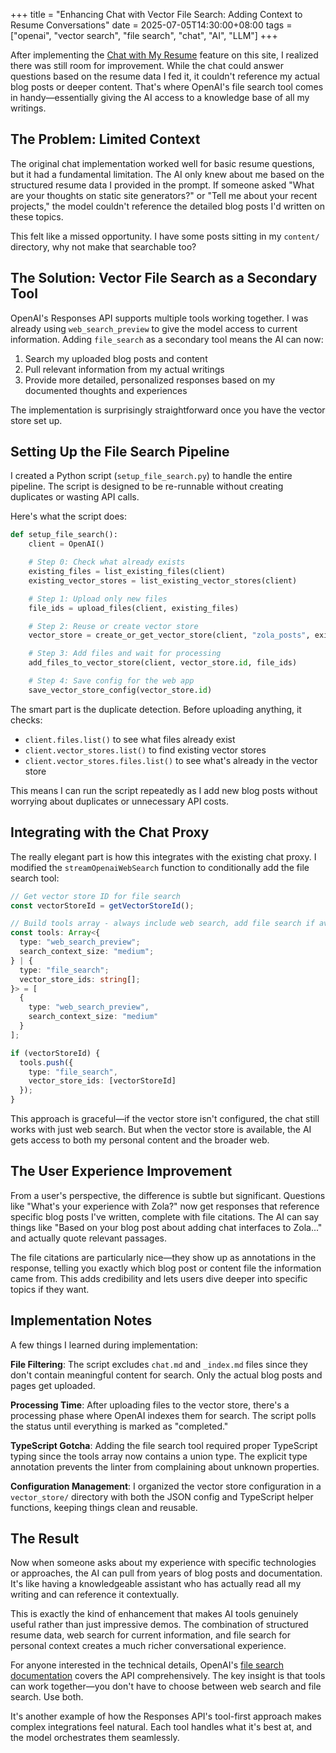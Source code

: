 +++
title = "Enhancing Chat with Vector File Search: Adding Context to Resume Conversations"
date = 2025-07-05T14:30:00+08:00
tags = ["openai", "vector search", "file search", "chat", "AI", "LLM"]
+++

After implementing the [Chat with My Resume](/chat) feature on this site, I realized there was still room for improvement. While the chat could answer questions based on the resume data I fed it, it couldn't reference my actual blog posts or deeper content. That's where OpenAI's file search tool comes in handy—essentially giving the AI access to a knowledge base of all my writings.

## The Problem: Limited Context

The original chat implementation worked well for basic resume questions, but it had a fundamental limitation. The AI only knew about me based on the structured resume data I provided in the prompt. If someone asked "What are your thoughts on static site generators?" or "Tell me about your recent projects," the model couldn't reference the detailed blog posts I'd written on these topics.

This felt like a missed opportunity. I have some posts sitting in my `content/` directory, why not make that searchable too?

## The Solution: Vector File Search as a Secondary Tool

OpenAI's Responses API supports multiple tools working together. I was already using `web_search_preview` to give the model access to current information. Adding `file_search` as a secondary tool means the AI can now:

1. Search my uploaded blog posts and content
2. Pull relevant information from my actual writings
3. Provide more detailed, personalized responses based on my documented thoughts and experiences

The implementation is surprisingly straightforward once you have the vector store set up.

## Setting Up the File Search Pipeline

I created a Python script (`setup_file_search.py`) to handle the entire pipeline. The script is designed to be re-runnable without creating duplicates or wasting API calls.

Here's what the script does:

```python
def setup_file_search():
    client = OpenAI()

    # Step 0: Check what already exists
    existing_files = list_existing_files(client)
    existing_vector_stores = list_existing_vector_stores(client)

    # Step 1: Upload only new files
    file_ids = upload_files(client, existing_files)

    # Step 2: Reuse or create vector store
    vector_store = create_or_get_vector_store(client, "zola_posts", existing_vector_stores)

    # Step 3: Add files and wait for processing
    add_files_to_vector_store(client, vector_store.id, file_ids)

    # Step 4: Save config for the web app
    save_vector_store_config(vector_store.id)
```

The smart part is the duplicate detection. Before uploading anything, it checks:
- `client.files.list()` to see what files already exist
- `client.vector_stores.list()` to find existing vector stores
- `client.vector_stores.files.list()` to see what's already in the vector store

This means I can run the script repeatedly as I add new blog posts without worrying about duplicates or unnecessary API costs.

## Integrating with the Chat Proxy

The really elegant part is how this integrates with the existing chat proxy. I modified the `streamOpenaiWebSearch` function to conditionally add the file search tool:

```typescript
// Get vector store ID for file search
const vectorStoreId = getVectorStoreId();

// Build tools array - always include web search, add file search if available
const tools: Array<{
  type: "web_search_preview";
  search_context_size: "medium";
} | {
  type: "file_search";
  vector_store_ids: string[];
}> = [
  {
    type: "web_search_preview",
    search_context_size: "medium"
  }
];

if (vectorStoreId) {
  tools.push({
    type: "file_search",
    vector_store_ids: [vectorStoreId]
  });
}
```

This approach is graceful—if the vector store isn't configured, the chat still works with just web search. But when the vector store is available, the AI gets access to both my personal content and the broader web.

## The User Experience Improvement

From a user's perspective, the difference is subtle but significant. Questions like "What's your experience with Zola?" now get responses that reference specific blog posts I've written, complete with file citations. The AI can say things like "Based on your blog post about adding chat interfaces to Zola..." and actually quote relevant passages.

The file citations are particularly nice—they show up as annotations in the response, telling you exactly which blog post or content file the information came from. This adds credibility and lets users dive deeper into specific topics if they want.

## Implementation Notes

A few things I learned during implementation:

**File Filtering**: The script excludes `chat.md` and `_index.md` files since they don't contain meaningful content for search. Only the actual blog posts and pages get uploaded.

**Processing Time**: After uploading files to the vector store, there's a processing phase where OpenAI indexes them for search. The script polls the status until everything is marked as "completed."

**TypeScript Gotcha**: Adding the file search tool required proper TypeScript typing since the tools array now contains a union type. The explicit type annotation prevents the linter from complaining about unknown properties.

**Configuration Management**: I organized the vector store configuration in a `vector_store/` directory with both the JSON config and TypeScript helper functions, keeping things clean and reusable.

## The Result

Now when someone asks about my experience with specific technologies or approaches, the AI can pull from years of blog posts and documentation. It's like having a knowledgeable assistant who has actually read all my writing and can reference it contextually.

This is exactly the kind of enhancement that makes AI tools genuinely useful rather than just impressive demos. The combination of structured resume data, web search for current information, and file search for personal context creates a much richer conversational experience.

For anyone interested in the technical details, OpenAI's [file search documentation](https://platform.openai.com/docs/guides/tools-file-search) covers the API comprehensively. The key insight is that tools can work together—you don't have to choose between web search and file search. Use both.

It's another example of how the Responses API's tool-first approach makes complex integrations feel natural. Each tool handles what it's best at, and the model orchestrates them seamlessly.
